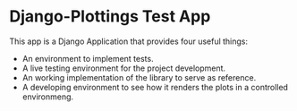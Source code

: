 # Django-Plottings Test App

This app is a Django Application that provides four useful things:

- An environment to implement tests.
- A live testing environment for the project development.
- An working implementation of the library to serve as reference.
- A developing environment to see how it renders the plots in a controlled
  environmeng.
